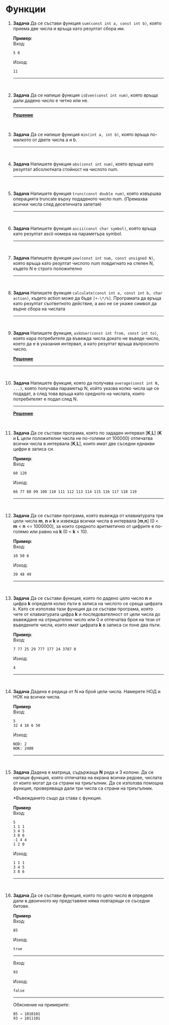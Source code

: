 # Функции

1. **Задача** Да се състави функция `sum(const int a, const int b)`, която приема две числа и връща като резултат сбора им.<br>

	**Пример**:<br>
	Вход:
    ```text
	5 6
	```
	Изход:
	```text
	11
	```
	---

<br>

2. **Задача** Да се напише функция `isEven(const int num)`, която връща дали дадено число е четно или не.

	---

	**[Решение](../solutions/functions/task02.cpp)**

<br>

3. **Задача** Да се напише функция `min(int a, int b)`, която връща по-малкото от двете числа a и b.

	---

<br>

4. **Задача** Напишете функция `abs(const int num)`, която връща като резултат абсолютната стойност на числото num.

	---

<br>

5. **Задача** Напишете функция `trunc(const double num)`, която извършва операцията truncate върху подаденото число num. (Премахва всички числа след десетичната запетая)

	---

<br>

6. **Задача** Напишете функция `ascii(const char symbol)`, която връща като резултат ascii номера на параметъра symbol.

	---

<br>

7. **Задача** Напишете функция `pow(const int num, const unsigned N)`, която връща като резултат числото num повдигнато на степен N, където N е строго положително

	---

<br>

8. **Задача** Напишете функция `calculate(const int a, const int b, char action)`, където action може да бъде `[+-\*/%]`. Програмата да връща като резултат съответното действие, а ако не се укаже символ да върне сбора на числата

	---

<br>

9. **Задача** Напишете функция, `askUser(const int from, const int to)`, която кара потребителя да въвежда числа докато не въведе число, което да е в указания интервал, а като резултат връща въпросното число.

	**[Решение](../solutions/functions/task09.cpp)**

	---

<br>

10. **Задача** Напишете функция, която да получава `average(const int N, ...)`, която получава параметър N, който указва колко числа ще се подадат, а след това връща като средното на числата, които потребителят е подал след N.

	---

	**[Решение](../solutions/functions/task10.cpp)**

<br>

11. **Задача** Да се състави програма, която по зададен интервал [**K**,**L**] (**K** и **L** цели положителни числа не по-големи от 100000) отпечатва всички числа в интервала [**K**,**L**], които имат две съседни еднакви цифри в записа си.

	**Пример**:<br>
	Вход:
    ```text
	60 120
	```
	Изход:
	```text
	66 77 88 99 100 110 111 112 113 114 115 116 117 118 119
	```
	---

<br>

12. **Задача** Да се състави програма, която въвежда от клавиатурата три цели числа **m**, **n** и **k** и извежда всички числа в интервала [**m**,**n**] (0 < **m** < **n** <= 1000000), за които средното аритметично от цифрите е по-голямо или равно на **k** (0 < **k** < 10).

	**Пример**:<br>
	Вход:
    ```text
	10 50 6
	```
	Изход:
	```text
	39 48 49
	```
	---

<br>

13. **Задача** Да се състави функция, която по дадено цяло число **n** и цифра **k** определя колко пъти в записа на числото се среща цифрата k. Като се използва тази функция да се състави програма, която чете от клавиатурата цифра **k** и последователност от цели числа до въвеждане на отрицателно число или 0 и отпечатва броя на тези от въведените числа, които имат цифрата **k** в записа си поне два пъти.

	**Пример**:<br>
	Вход:
    ```text
	7 77 25 29 777 177 24 3787 0
	```
	Изход:
	```text
	4
	```
	---

<br>

14. **Задача**  Дадена е редица от N на брой цели числа. Намерете НОД и НОК на всички числа.

	**Пример**<br>
	Вход:
	```text
	5
	32 4 16 6 50
	```
	Изход:
	```text
	NOD: 2
	NOK: 2400
	```
	---

<br>

15. **Задача** Дадена е матрица, съдържаща **N** реда и 3 колони. Да се напише функция, която отпечатва на екрана всички редове, числата от които могат да са страни на триъгълник. Да се използва помощна функция, проверяваща дали три числа са страни на триъгълник.

	*Въвеждането също да става с функция.

	**Пример**<br>
	Вход:
	```text
	5
	1 1 1
	3 4 5
	3 8 6
	-1 4 4
	1 2 0
	```
	Изход:
	```text
	1 1 1
	3 4 5
	3 8 6
	```
	---

<br>

16. **Задача** Да се състави функция, която по цяло число **n** определя дали в двоичното му представяне няма повтарящи се съседни битове.

	**Пример**<br>
	Вход:
	```text
	85
	```
	Изход:
	```text
	true
	```

	---

	Вход:
	```text
	93
	```
	Изход:
	```text
	false
	```
	---
	Обяснение на примерите:
	```
	85 → 1010101
	93 → 1011101
	```
